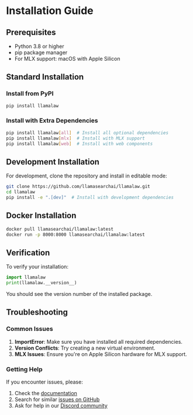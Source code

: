 # Installation Guide

## Prerequisites

- Python 3.8 or higher
- pip package manager
- For MLX support: macOS with Apple Silicon

## Standard Installation

### Install from PyPI

```bash
pip install llamalaw
```

### Install with Extra Dependencies

```bash
pip install llamalaw[all]  # Install all optional dependencies
pip install llamalaw[mlx]  # Install with MLX support
pip install llamalaw[web]  # Install with web components
```

## Development Installation

For development, clone the repository and install in editable mode:

```bash
git clone https://github.com/llamasearchai/llamalaw.git
cd llamalaw
pip install -e ".[dev]"  # Install with development dependencies
```

## Docker Installation

```bash
docker pull llamasearchai/llamalaw:latest
docker run -p 8000:8000 llamasearchai/llamalaw:latest
```

## Verification

To verify your installation:

```python
import llamalaw
print(llamalaw.__version__)
```

You should see the version number of the installed package.

## Troubleshooting

### Common Issues

1. **ImportError**: Make sure you have installed all required dependencies.
2. **Version Conflicts**: Try creating a new virtual environment.
3. **MLX Issues**: Ensure you're on Apple Silicon hardware for MLX support.

### Getting Help

If you encounter issues, please:

1. Check the [documentation](https://llamasearchai.github.io/llamalaw/)
2. Search for similar [issues on GitHub](https://github.com/llamasearchai/llamalaw/issues)
3. Ask for help in our [Discord community](https://discord.gg/llamasearch)
